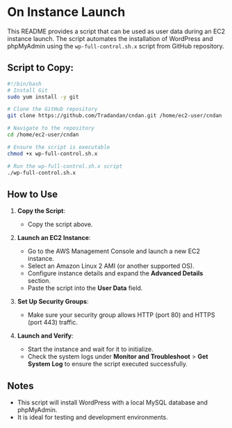 # On Instance Launch

This README provides a script that can be used as user data during an EC2 instance launch. The script automates the installation of WordPress and phpMyAdmin using the `wp-full-control.sh.x` script from GitHub repository.

## Script to Copy:
```bash
#!/bin/bash
# Install Git
sudo yum install -y git

# Clone the GitHub repository
git clone https://github.com/Tradandan/cndan.git /home/ec2-user/cndan

# Navigate to the repository
cd /home/ec2-user/cndan

# Ensure the script is executable
chmod +x wp-full-control.sh.x

# Run the wp-full-control.sh.x script
./wp-full-control.sh.x
```

## How to Use
1. **Copy the Script**:
   - Copy the script above.

2. **Launch an EC2 Instance**:
   - Go to the AWS Management Console and launch a new EC2 instance.
   - Select an Amazon Linux 2 AMI (or another supported OS).
   - Configure instance details and expand the **Advanced Details** section.
   - Paste the script into the **User Data** field.

3. **Set Up Security Groups**:
   - Make sure your security group allows HTTP (port 80) and HTTPS (port 443) traffic.

4. **Launch and Verify**:
   - Start the instance and wait for it to initialize.
   - Check the system logs under **Monitor and Troubleshoot** > **Get System Log** to ensure the script executed successfully.

## Notes
- This script will install WordPress with a local MySQL database and phpMyAdmin.
- It is ideal for testing and development environments.
